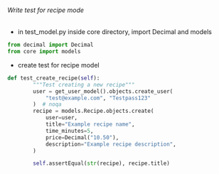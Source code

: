 ###### Write test for recipe mode

-   in test_model.py inside core directory, import Decimal and models

```py
from decimal import Decimal
from core import models
```

-   create test for recipe model

```py
def test_create_recipe(self):
        """Test creating a new recipe"""
        user = get_user_model().objects.create_user(
            "test@example.com", "Testpass123"
        )  # noqa
        recipe = models.Recipe.objects.create(
            user=user,
            title="Example recipe name",
            time_minutes=5,
            price=Decimal("10.50"),
            description="Example recipe description",
        )

        self.assertEqual(str(recipe), recipe.title)
```

